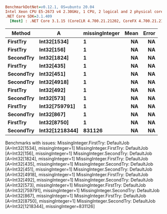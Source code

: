 ``` ini

BenchmarkDotNet=v0.12.1, OS=ubuntu 20.04
Intel Xeon CPU E5-2673 v4 2.30GHz, 1 CPU, 2 logical and 2 physical cores
.NET Core SDK=3.1.409
  [Host] : .NET Core 3.1.15 (CoreCLR 4.700.21.21202, CoreFX 4.700.21.21402), X64 RyuJIT


```
|    Method |              A | missingInteger | Mean | Error |
|---------- |--------------- |--------------- |-----:|------:|
|  **FirstTry** |    **Int32[1534]** |              **1** |   **NA** |    **NA** |
|  **FirstTry** |     **Int32[156]** |              **1** |   **NA** |    **NA** |
| **SecondTry** |    **Int32[1824]** |              **1** |   **NA** |    **NA** |
|  **FirstTry** |     **Int32[435]** |              **1** |   **NA** |    **NA** |
| **SecondTry** |     **Int32[451]** |              **1** |   **NA** |    **NA** |
| **SecondTry** |    **Int32[4918]** |              **1** |   **NA** |    **NA** |
|  **FirstTry** |     **Int32[492]** |              **1** |   **NA** |    **NA** |
| **SecondTry** |     **Int32[573]** |              **1** |   **NA** |    **NA** |
|  **FirstTry** |  **Int32[759791]** |              **1** |   **NA** |    **NA** |
| **SecondTry** |     **Int32[867]** |              **1** |   **NA** |    **NA** |
|  **FirstTry** |    **Int32[8750]** |              **1** |   **NA** |    **NA** |
| **SecondTry** | **Int32[1218344]** |         **831126** |   **NA** |    **NA** |

Benchmarks with issues:
  MissingInteger.FirstTry: DefaultJob [A=Int32[1534], missingInteger=1]
  MissingInteger.FirstTry: DefaultJob [A=Int32[156], missingInteger=1]
  MissingInteger.SecondTry: DefaultJob [A=Int32[1824], missingInteger=1]
  MissingInteger.FirstTry: DefaultJob [A=Int32[435], missingInteger=1]
  MissingInteger.SecondTry: DefaultJob [A=Int32[451], missingInteger=1]
  MissingInteger.SecondTry: DefaultJob [A=Int32[4918], missingInteger=1]
  MissingInteger.FirstTry: DefaultJob [A=Int32[492], missingInteger=1]
  MissingInteger.SecondTry: DefaultJob [A=Int32[573], missingInteger=1]
  MissingInteger.FirstTry: DefaultJob [A=Int32[759791], missingInteger=1]
  MissingInteger.SecondTry: DefaultJob [A=Int32[867], missingInteger=1]
  MissingInteger.FirstTry: DefaultJob [A=Int32[8750], missingInteger=1]
  MissingInteger.SecondTry: DefaultJob [A=Int32[1218344], missingInteger=831126]
